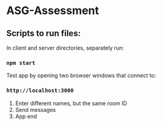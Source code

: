 # ASG-Assessment

## Scripts to run files:

In client and server directories, separately run:
### `npm start`

Test app by opening two browser windows that connect to:
### `http://localhost:3000`

1. Enter different names, but the same room ID
2. Send messages
3. App end
